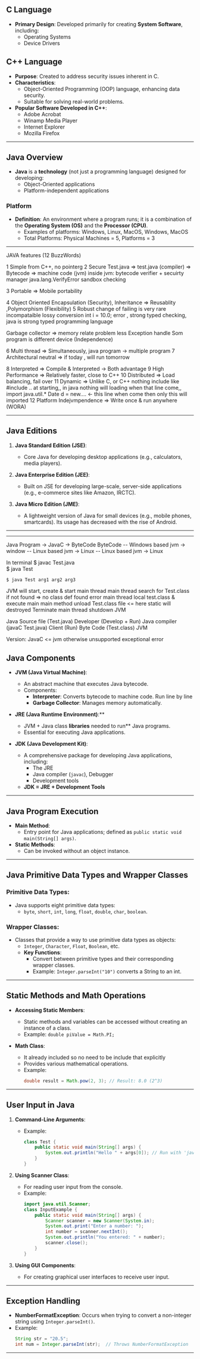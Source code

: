 
## **C Language**
- **Primary Design**: Developed primarily for creating **System Software**, including:
  - Operating Systems
  - Device Drivers

## **C++ Language**
- **Purpose**: Created to address security issues inherent in C.
- **Characteristics**:
  - Object-Oriented Programming (OOP) language, enhancing data security.
  - Suitable for solving real-world problems.
- **Popular Software Developed in C++**:
  - Adobe Acrobat
  - Winamp Media Player
  - Internet Explorer
  - Mozilla Firefox

---

## **Java Overview**
- **Java** is a **technology** (not just a programming language) designed for developing:
  - Object-Oriented applications
  - Platform-independent applications

### **Platform**
- **Definition**: An environment where a program runs; it is a combination of the **Operating System (OS)** and the **Processor (CPU)**.
  - Examples of platforms: Windows, Linux, MacOS, Windows, MacOS
  - Total Platforms: Physical Machines = 5, Platforms = 3

---

JAVA features (12 BuzzWords)

1 Simple
  from C++, no pointerg
2 Secure
  Test.java => test.java (compiler) => Bytecode => machine code (jvm)
  inside jvm: bytecode verifier + secuirty manager
  java.lang.VerifyError
    sandbox checking

3 Portable => Mobile portability

4 Object Oriented
  Encapsulation (Security), Inheritance => Reusablity ,Polymorphism (Flexibility)
5 Robust
  change of failing is very rare
  incompataible lossy conversion
  int i = 10.0;
  error , strong typed checking, 
  java is strong typed programming language

  Garbage collector => memory relate problem less
  Exception handle
  Som program is different device (Independence)

6 Multi thread => Simultaneously, java program -> multiple program
7 Architectural neutral => if today , will run tomorrow

8 Interpreted => Compile & Interpreted -> Both advantage
9 High Performance => Relatively faster, close to C++
10 Distributed => Load balancing, fail over
11 Dynamic => Unlike C, or C++ nothing include like #include .. at starting,, in java nothing will loading when that line come,, import java.util.*
Date d = new.... <- this line when come then only this will imported
12 Platform Indejvmpendence => Write once & run anywhere (WORA)


---

## **Java Editions**
1. **Java Standard Edition (JSE)**:
   - Core Java for developing desktop applications (e.g., calculators, media players).
  
2. **Java Enterprise Edition (JEE)**:
   - Built on JSE for developing large-scale, server-side applications (e.g., e-commerce sites like Amazon, IRCTC).
  
3. **Java Micro Edition (JME)**:
   - A lightweight version of Java for small devices (e.g., mobile phones, smartcards). Its usage has decreased with the rise of Android.

---
---

Java Program -> JavaC -> ByteCode 
  ByteCode
    -- Windows based jvm -> window
    -- Linux based jvm -> Linux
    -- Linux based jvm -> Linux

In terminal 
  $ javac Test.java          
  $ java Test

```bash
$ java Test arg1 arg2 arg3
```
  JVM will start, create & start main thread
    main thread search for Test.class if not found => no class def found error
  main thread local test.class
  & execute main main method
  unload Test.class file  <= here static will destroyed
  Terminate main thread
  shutdown JVM


Java Source file  (Test.java) Developer (Develop + Run)
Java compiler  (javaC Test.java) Client (Run)
Byte Code (Test.class) JVM

Version: JavaC <= jvm
otherwise unsupported exceptional error

## **Java Components**
- **JVM (Java Virtual Machine)**: 
  - An abstract machine that executes Java bytecode.
  - Components:
    - **Interpreter**: Converts bytecode to machine code.
      Run line by line
    - **Garbage Collector**: Manages memory automatically.

- **JRE (Java Runtime Environment)**:**
  - JVM + Java class **libraries** needed to run** Java programs.
  - Essential for executing Java applications.

- **JDK (Java Development Kit)**:
  - A comprehensive package for developing Java applications, including:
    - The JRE
    - Java compiler (`javac`), Debugger
    - Development tools
  - **JDK = JRE + Development Tools**

---

## **Java Program Execution**
- **Main Method**: 
  - Entry point for Java applications; defined as `public static void main(String[] args)`.
- **Static Methods**: 
  - Can be invoked without an object instance.
  


---

## **Java Primitive Data Types and Wrapper Classes**
### **Primitive Data Types**:
- Java supports eight primitive data types:
  - `byte`, `short`, `int`, `long`, `float`, `double`, `char`, `boolean`.

### **Wrapper Classes**:
- Classes that provide a way to use primitive data types as objects:
  - `Integer`, `Character`, `Float`, `Boolean`, etc.
  - **Key Functions**:
    - Convert between primitive types and their corresponding wrapper classes.
    - Example: `Integer.parseInt("10")` converts a String to an int.

---


## **Static Methods and Math Operations**

- **Accessing Static Members**:
  - Static methods and variables can be accessed without creating an instance of a class.
  - Example: `double piValue = Math.PI;`

- **Math Class**:
  - It already included so no need to be include that explicitly
  - Provides various mathematical operations.
  - Example: 
    ```java
    double result = Math.pow(2, 3); // Result: 8.0 (2^3)
    ```

---

## **User Input in Java**

1. **Command-Line Arguments**:
   - Example:
     ```java
     class Test {
         public static void main(String[] args) {
             System.out.println("Hello " + args[0]); // Run with 'java Test Sachin'
         }
     }
     ```

2. **Using Scanner Class**:
   - For reading user input from the console.
   - Example:
     ```java
     import java.util.Scanner;
     class InputExample {
         public static void main(String[] args) {
             Scanner scanner = new Scanner(System.in);
             System.out.print("Enter a number: ");
             int number = scanner.nextInt();
             System.out.println("You entered: " + number);
             scanner.close();
         }
     }
     ```

3. **Using GUI Components**: 
   - For creating graphical user interfaces to receive user input.

---

## **Exception Handling**

- **NumberFormatException**: Occurs when trying to convert a non-integer string using `Integer.parseInt()`.
- Example:
  ```java
  String str = "20.5";
  int num = Integer.parseInt(str);  // Throws NumberFormatException
  ```

---